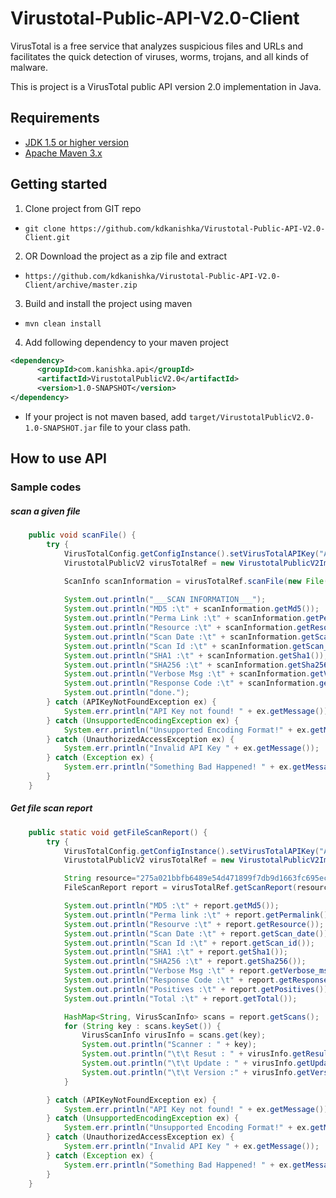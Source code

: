 Virustotal-Public-API-V2.0-Client
=================================


VirusTotal is a free service that analyzes suspicious files and URLs and facilitates the quick detection of viruses, worms, trojans, and all kinds of malware.

This is project is a VirusTotal public API version 2.0 implementation in Java.

Requirements
------------
- [JDK 1.5 or higher version]
- [Apache Maven 3.x]

Getting started
---------------
1. Clone project from GIT repo
 - `git clone https://github.com/kdkanishka/Virustotal-Public-API-V2.0-Client.git`
2. OR Download the project as a zip file and extract
 - `https://github.com/kdkanishka/Virustotal-Public-API-V2.0-Client/archive/master.zip`
3. Build and install the project using maven
 - `mvn clean install`
4. Add following dependency to your maven project

``` xml
<dependency>
      <groupId>com.kanishka.api</groupId>
      <artifactId>VirustotalPublicV2.0</artifactId>
      <version>1.0-SNAPSHOT</version>
</dependency>
```
* If your project is not maven based, add `target/VirustotalPublicV2.0-1.0-SNAPSHOT.jar` file to your class path.

How to use API
---------------------
### Sample codes
##### scan a given file

```Java
    public void scanFile() {
        try {
            VirusTotalConfig.getConfigInstance().setVirusTotalAPIKey("APIKEY");
            VirustotalPublicV2 virusTotalRef = new VirustotalPublicV2Impl();

            ScanInfo scanInformation = virusTotalRef.scanFile(new File("/Users/kdesilva/Desktop/eicar.com.txt"));
            
            System.out.println("___SCAN INFORMATION___");
            System.out.println("MD5 :\t" + scanInformation.getMd5());
            System.out.println("Perma Link :\t" + scanInformation.getPermalink());
            System.out.println("Resource :\t" + scanInformation.getResource());
            System.out.println("Scan Date :\t" + scanInformation.getScan_date());
            System.out.println("Scan Id :\t" + scanInformation.getScan_id());
            System.out.println("SHA1 :\t" + scanInformation.getSha1());
            System.out.println("SHA256 :\t" + scanInformation.getSha256());
            System.out.println("Verbose Msg :\t" + scanInformation.getVerbose_msg());
            System.out.println("Response Code :\t" + scanInformation.getResponse_code());
            System.out.println("done.");
        } catch (APIKeyNotFoundException ex) {
            System.err.println("API Key not found! " + ex.getMessage());
        } catch (UnsupportedEncodingException ex) {
            System.err.println("Unsupported Encoding Format!" + ex.getMessage());
        } catch (UnauthorizedAccessException ex) {
            System.err.println("Invalid API Key " + ex.getMessage());
        } catch (Exception ex) {
            System.err.println("Something Bad Happened! " + ex.getMessage());
        }
    }
```

##### Get file scan report
``` Java
    public static void getFileScanReport() {
        try {
            VirusTotalConfig.getConfigInstance().setVirusTotalAPIKey("APIKEY");
            VirustotalPublicV2 virusTotalRef = new VirustotalPublicV2Impl();

            String resource="275a021bbfb6489e54d471899f7db9d1663fc695ec2fe2a2c4538aabf651fd0f";
            FileScanReport report = virusTotalRef.getScanReport(resource);

            System.out.println("MD5 :\t" + report.getMd5());
            System.out.println("Perma link :\t" + report.getPermalink());
            System.out.println("Resourve :\t" + report.getResource());
            System.out.println("Scan Date :\t" + report.getScan_date());
            System.out.println("Scan Id :\t" + report.getScan_id());
            System.out.println("SHA1 :\t" + report.getSha1());
            System.out.println("SHA256 :\t" + report.getSha256());
            System.out.println("Verbose Msg :\t" + report.getVerbose_msg());
            System.out.println("Response Code :\t" + report.getResponse_code());
            System.out.println("Positives :\t" + report.getPositives());
            System.out.println("Total :\t" + report.getTotal());

            HashMap<String, VirusScanInfo> scans = report.getScans();
            for (String key : scans.keySet()) {
                VirusScanInfo virusInfo = scans.get(key);
                System.out.println("Scanner : " + key);
                System.out.println("\t\t Resut : " + virusInfo.getResult());
                System.out.println("\t\t Update : " + virusInfo.getUpdate());
                System.out.println("\t\t Version :" + virusInfo.getVersion());
            }

        } catch (APIKeyNotFoundException ex) {
            System.err.println("API Key not found! " + ex.getMessage());
        } catch (UnsupportedEncodingException ex) {
            System.err.println("Unsupported Encoding Format!" + ex.getMessage());
        } catch (UnauthorizedAccessException ex) {
            System.err.println("Invalid API Key " + ex.getMessage());
        } catch (Exception ex) {
            System.err.println("Something Bad Happened! " + ex.getMessage());
        }
    }
```

[JDK 1.5 or higher version]:http://www.oracle.com/technetwork/java/javase/downloads/index.html
[Apache Maven 3.x]:http://maven.apache.org
